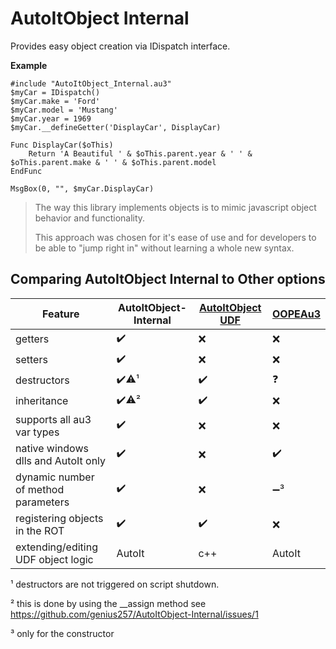 # AutoItObject Internal
Provides easy object creation via IDispatch interface.

**Example**
```AutoIt
#include "AutoItObject_Internal.au3"
$myCar = IDispatch()
$myCar.make = 'Ford'
$myCar.model = 'Mustang'
$myCar.year = 1969
$myCar.__defineGetter('DisplayCar', DisplayCar)

Func DisplayCar($oThis)
	Return 'A Beautiful ' & $oThis.parent.year & ' ' & $oThis.parent.make & ' ' & $oThis.parent.model
EndFunc

MsgBox(0, "", $myCar.DisplayCar)
```

> The way this library implements objects is to mimic javascript object behavior and functionality.
>
> This approach was chosen for it's ease of use and for developers to be able to "jump right in" without learning a whole new syntax.

## Comparing AutoItObject Internal to Other options

| Feature | AutoItObject-Internal | [AutoItObject UDF](https://www.autoitscript.com/forum/topic/110379-autoitobject-udf/) | [OOPEAu3](https://github.com/cosote/OOPEAu3) |
| - | - | - | - |
| getters | :heavy_check_mark: | :x: | :x: |
| setters | :heavy_check_mark: | :x: | :x: |
| destructors | :heavy_check_mark::warning:¹ | :heavy_check_mark: | :question: |
| inheritance | :heavy_check_mark::warning:² | :heavy_check_mark: | :x: |
| supports all au3 var types | :heavy_check_mark: | :x: | :x: |
| native windows dlls and AutoIt only | :heavy_check_mark: | :x: | :heavy_check_mark: |
| dynamic number of method parameters | :heavy_check_mark: | :x: | :heavy_minus_sign:³ |
| registering objects in the ROT | :heavy_check_mark: | :heavy_check_mark: | :x: |
| extending/editing UDF object logic | AutoIt | c++ | AutoIt |

 ¹ destructors are not triggered on script shutdown. 
 
 ² this is done by using the __assign method see https://github.com/genius257/AutoItObject-Internal/issues/1

 ³ only for the constructor
